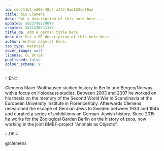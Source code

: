 ```yaml
---
id: cdcf11b1-e260-48a4-a4f3-0ae102cdf8ad
title: bio Clemens
desc: Put a description of this note here...
updated: 1623745279070
created: 1621338741193
title_de: Add a german title here
desc_de: Put a DE description of this note here...
author: Author name(s) here.
tao_type: material
cover_image: null
license: CC BY-SA
published: false
colour_scheme: 9
---
```



:::EN:::

Clemens Maier-Wolthausen studied history in Berlin und Bergen/Norway with a focus on Holocaust-studies. Between 2003 and 2007 he worked on his thesis on the memory of the Second World War in Scandinavia at the European University Institute in Florence/Italy. Afterwards Clemens researched the escape of German Jews to Sweden between 1933 and 1945 and curated a series of exhibitions on German-Jewish history. Since 2015 he works for the Zoological Garden Berlin on the history of zoos, now working in the joint BMBF-project "Animals as Objects".

<!-- And this allows us to leave notes to the others that are not visible in the preview. -->

:::DE:::

@clemens